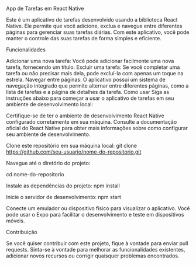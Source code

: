 App de Tarefas em React Native


Este é um aplicativo de tarefas desenvolvido usando a biblioteca React Native. Ele permite que você adicione, exclua e navegue entre diferentes páginas para gerenciar suas tarefas diárias. Com este aplicativo, você pode manter o controle das suas tarefas de forma simples e eficiente.

Funcionalidades


Adicionar uma nova tarefa: Você pode adicionar facilmente uma nova tarefa, fornecendo um título.
Excluir uma tarefa: Se você completar uma tarefa ou não precisar mais dela, pode excluí-la com apenas um toque na estrela.
Navegar entre páginas: O aplicativo possui um sistema de navegação integrado que permite alternar entre diferentes páginas, como a lista de tarefas e a página de detalhes da tarefa.
Como usar
Siga as instruções abaixo para começar a usar o aplicativo de tarefas em seu ambiente de desenvolvimento local:

Certifique-se de ter o ambiente de desenvolvimento React Native configurado corretamente em sua máquina. Consulte a documentação oficial do React Native para obter mais informações sobre como configurar seu ambiente de desenvolvimento.

Clone este repositório em sua máquina local:
git clone https://github.com/seu-usuario/nome-do-repositorio.git

Navegue até o diretório do projeto:

cd nome-do-repositorio

Instale as dependências do projeto:
npm install

Inicie o servidor de desenvolvimento:
npm start

Conecte um emulador ou dispositivo físico para visualizar o aplicativo. Você pode usar o Expo para facilitar o desenvolvimento e teste em dispositivos móveis.

Contribuição

Se você quiser contribuir com este projeto, fique à vontade para enviar pull requests. Sinta-se à vontade para melhorar as funcionalidades existentes, adicionar novos recursos ou corrigir quaisquer problemas encontrados.
